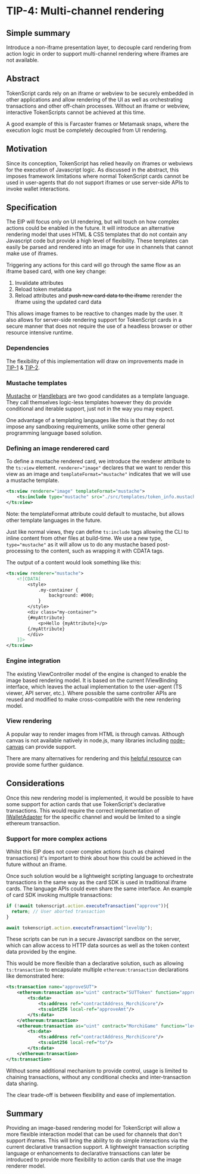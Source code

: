 
# TIP-4: Multi-channel rendering

## Simple summary

Introduce a non-iframe presentation layer, to decouple card rendering from action logic in order to support 
multi-channel rendering where iframes are not available.

## Abstract

TokenScript cards rely on an iframe or webview to be securely embedded in other applications and allow rendering of the 
UI as well as orchestrating transactions and other off-chain processes. 
Without an iframe or webview, interactive TokenScripts cannot be achieved at this time. 

A good example of this is Farcaster frames or Metamask snaps, where the execution logic must be completely decoupled 
from UI rendering. 

## Motivation

Since its conception, TokenScript has relied heavily on iframes or webviews for the execution of Javascript logic. 
As discussed in the abstract, this imposes framework limitations where normal TokenScript cards cannot be used 
in user-agents that do not support iframes or use server-side APIs to invoke wallet interactions. 

## Specification

The EIP will focus only on UI rendering, but will touch on how complex actions could be enabled in the future. 
It will introduce an alternative rendering model that uses HTML & CSS templates that do not contain any Javascript code 
but provide a high level of flexibility. These templates can easily be parsed and rendered into an image for use in 
channels that cannot make use of iframes. 

Triggering any actions for this card will go through the same flow as an iframe based card, with one key change:

1. Invalidate attributes
2. Reload token metadata
3. Reload attributes and ~~push new card data to the iframe~~ rerender the iframe using the updated card data

This allows image frames to be reactive to changes made by the user.
It also allows for server-side rendering support for TokenScript cards in a secure manner that does not require the 
use of a headless browser or other resource intensive runtime. 

### Dependencies

The flexibility of this implementation will draw on improvements made in [TIP-1](./tip-1.md) & [TIP-2](./tip-2.md).

### Mustache templates

[Mustache](https://github.com/janl/mustache.js) or [Handlebars](https://handlebarsjs.com/) are two good candidates as a template language. 
They call themselves logic-less templates however they do provide conditional and iterable support, just not in the way you may expect. 

One advantage of a templating languages like this is that they do not impose any sandboxing requirements, unlike some 
other general programming language based solution.

### Defining an image renderered card

To define a mustache rendered card, we introduce the renderer attribute to the `ts:view` element. 
`renderer="image"` declares that we want to render this view as an image and `templateFormat="mustache"` indicates 
that we will use a mustache template. 

```xml
<ts:view renderer="image" templateFormat="mustache">
    <ts:include type="mustache" src="./src/templates/token_info.mustache"/>
</ts:view>
```

Note: the templateFormat attribute could default to mustache, but allows other template languages in the future.

Just like normal views, they can define `ts:include` tags allowing the CLI to inline content from other files at build-time.
We use a new type, `type="mustache"` as it will allow us to do any mustache based post-processing to the content, 
such as wrapping it with CDATA tags. 

The output of a content would look something like this: 

```xml
<ts:view renderer="mustache">
    <![CDATA[
        <style>
            .my-container {
                background: #000;
            }
        </style>
        <div class="my-container">
        {#myAttribute}
            <p>Hello {myAttribute}</p>
        {/myAttribute}
        </div>
    ]]>
</ts:view>
```

### Engine integration

The existing ViewController model of the engine is changed to enable the image based rendering model. 
It is based on the current IViewBinding interface, which leaves the actual implementation to the user-agent (TS viewer, API server, etc.). 
Where possible the same controller APIs are reused and modified to make cross-compatible with the new rendering model. 

### View rendering

A popular way to render images from HTML is through canvas. 
Although canvas is not available natively in node.js, many libraries including [node-canvas](https://github.com/Automattic/node-canvas) 
can provide support. 

There are many alternatives for rendering and this [helpful resource](https://stackoverflow.com/questions/10721884/render-html-to-an-image) 
can provide some further guidance.

## Considerations

Once this new rendering model is implemented, it would be possible to have some support for action cards that use 
TokenScript's declarative transactions. This would require the correct implementation of 
[IWalletAdapter](https://github.com/SmartTokenLabs/tokenscript-engine/blob/master/javascript/engine-js/src/wallet/EthersAdapter.ts) 
for the specific channel and would be limited to a single ethereum transaction.

### Support for more complex actions

Whilst this EIP does not cover complex actions (such as chained transactions) it's important to think about how this 
could be achieved in the future without an iframe. 

Once such solution would be a lightweight scripting language to orchestrate transactions in the same way as the 
card SDK is used in traditional iframe cards. The language APIs could even share the same interface.
An example of card SDK invoking multiple transactions:

```javascript
if (!await tokenscript.action.executeTransaction("approve")){
  return; // User aborted transaction
}

await tokenscript.action.executeTransaction("levelUp");
```

These scripts can be run in a secure Javascript sandbox on the server, which can allow access to HTTP data sources as 
well as the token context data provided by the engine.

This would be more flexible than a declarative solution, such as allowing `ts:transaction` to encapsulate multiple 
`ethereum:transaction` declarations like demonstrated here:

```xml
<ts:transaction name="approveSUT">
    <ethereum:transaction as="uint" contract="SUTToken" function="approve">
        <ts:data>
            <ts:address ref="contractAddress_MorchiScore"/>
            <ts:uint256 local-ref="approveAmt"/>
        </ts:data>
    </ethereum:transaction>
    <ethereum:transaction as="uint" contract="MorchiGame" function="levelUp">
        <ts:data>
            <ts:address ref="contractAddress_MorchiScore"/>
            <ts:uint256 local-ref="to"/>
        </ts:data>
    </ethereum:transaction>
</ts:transaction>
```

Without some additional mechanism to provide control, usage is limited to chaining transactions, without any conditional 
checks and inter-transaction data sharing. 

The clear trade-off is between flexibility and ease of implementation. 

## Summary

Providing an image-based rendering model for TokenScript will allow a more flexible interaction model that can be 
used for channels that don't support iframes. This will bring the ability to do simple interactions via the current declarative 
transaction support. A lightweight transaction scripting language or enhancements to declarative transactions can later 
be introduced to provide more flexibility to action cards that use the image renderer model. 
